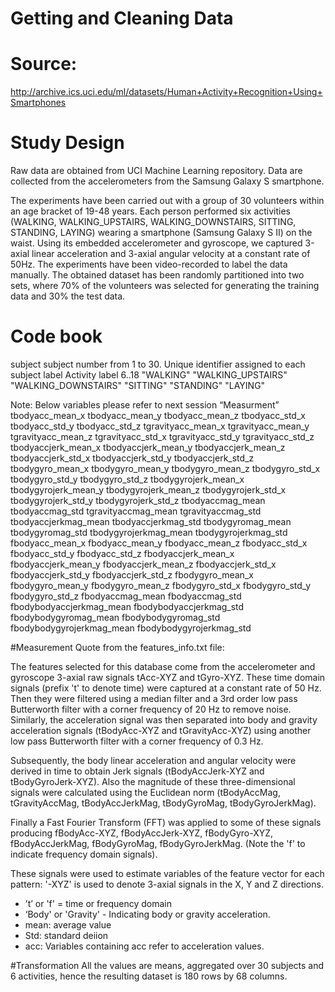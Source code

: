 # Getting and Cleaning Data

# Source:
http://archive.ics.uci.edu/ml/datasets/Human+Activity+Recognition+Using+Smartphones

# Study Design
Raw data are obtained from UCI Machine Learning repository. Data are collected from the accelerometers from the Samsung Galaxy S smartphone. 

The experiments have been carried out with a group of 30 volunteers within an age bracket of 19-48 years. Each person performed six activities (WALKING, WALKING_UPSTAIRS, WALKING_DOWNSTAIRS, SITTING, STANDING, LAYING) wearing a smartphone (Samsung Galaxy S II) on the waist. Using its embedded accelerometer and gyroscope, we captured 3-axial linear acceleration and 3-axial angular velocity at a constant rate of 50Hz. The experiments have been video-recorded to label the data manually. The obtained dataset has been randomly partitioned into two sets, where 70% of the volunteers was selected for generating the training data and 30% the test data. 

# Code book

subject	
	subject number from 1 to 30. Unique identifier assigned to each subject
label
	Activity label	6..18
                        "WALKING"
                        "WALKING_UPSTAIRS"
                        "WALKING_DOWNSTAIRS"
                        "SITTING"
                        "STANDING"
                        "LAYING"

Note: Below variables please refer to next session “Measurment”
tbodyacc_mean_x
tbodyacc_mean_y
tbodyacc_mean_z
tbodyacc_std_x
tbodyacc_std_y
tbodyacc_std_z
tgravityacc_mean_x
tgravityacc_mean_y
tgravityacc_mean_z
tgravityacc_std_x
tgravityacc_std_y
tgravityacc_std_z
tbodyaccjerk_mean_x
tbodyaccjerk_mean_y
tbodyaccjerk_mean_z
tbodyaccjerk_std_x
tbodyaccjerk_std_y
tbodyaccjerk_std_z
tbodygyro_mean_x
tbodygyro_mean_y
tbodygyro_mean_z
tbodygyro_std_x
tbodygyro_std_y
tbodygyro_std_z
tbodygyrojerk_mean_x
tbodygyrojerk_mean_y
tbodygyrojerk_mean_z
tbodygyrojerk_std_x
tbodygyrojerk_std_y
tbodygyrojerk_std_z
tbodyaccmag_mean
tbodyaccmag_std
tgravityaccmag_mean
tgravityaccmag_std
tbodyaccjerkmag_mean
tbodyaccjerkmag_std
tbodygyromag_mean
tbodygyromag_std
tbodygyrojerkmag_mean
tbodygyrojerkmag_std
fbodyacc_mean_x
fbodyacc_mean_y
fbodyacc_mean_z
fbodyacc_std_x
fbodyacc_std_y
fbodyacc_std_z
fbodyaccjerk_mean_x
fbodyaccjerk_mean_y
fbodyaccjerk_mean_z
fbodyaccjerk_std_x
fbodyaccjerk_std_y
fbodyaccjerk_std_z
fbodygyro_mean_x
fbodygyro_mean_y
fbodygyro_mean_z
fbodygyro_std_x
fbodygyro_std_y
fbodygyro_std_z
fbodyaccmag_mean
fbodyaccmag_std
fbodybodyaccjerkmag_mean
fbodybodyaccjerkmag_std
fbodybodygyromag_mean
fbodybodygyromag_std
fbodybodygyrojerkmag_mean
fbodybodygyrojerkmag_std

#Measurement
Quote from the features_info.txt file: 

The features selected for this database come from the accelerometer and gyroscope 3-axial raw signals tAcc-XYZ and tGyro-XYZ. These time domain signals (prefix 't' to denote time) were captured at a constant rate of 50 Hz. Then they were filtered using a median filter and a 3rd order low pass Butterworth filter with a corner frequency of 20 Hz to remove noise. Similarly, the acceleration signal was then separated into body and gravity acceleration signals (tBodyAcc-XYZ and tGravityAcc-XYZ) using another low pass Butterworth filter with a corner frequency of 0.3 Hz.

Subsequently, the body linear acceleration and angular velocity were derived in time to obtain Jerk signals (tBodyAccJerk-XYZ and tBodyGyroJerk-XYZ). Also the magnitude of these three-dimensional signals were calculated using the Euclidean norm (tBodyAccMag, tGravityAccMag, tBodyAccJerkMag, tBodyGyroMag, tBodyGyroJerkMag).

Finally a Fast Fourier Transform (FFT) was applied to some of these signals producing fBodyAcc-XYZ, fBodyAccJerk-XYZ, fBodyGyro-XYZ, fBodyAccJerkMag, fBodyGyroMag, fBodyGyroJerkMag. (Note the 'f' to indicate frequency domain signals).

These signals were used to estimate variables of the feature vector for each pattern:
'-XYZ' is used to denote 3-axial signals in the X, Y and Z directions.

- ’t’ or 'f' = time or frequency domain
- ‘Body' or 'Gravity' - Indicating body or gravity acceleration.
- mean: average value
- Std: standard deiion
- acc: Variables containing acc refer to acceleration values.

#Transformation
All the values are means, aggregated over 30 subjects and 6 activities, hence the resulting dataset is 180 rows by 68 columns.
